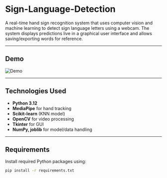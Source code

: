 # Sign-Language-Detection

A real-time hand sign recognition system that uses computer vision and machine learning to detect sign language letters using a webcam. The system displays predictions live in a graphical user interface and allows saving/exporting words for reference.

---

## Demo

![Demo](Animation.gif)

---

## Technologies Used

- **Python 3.12**
- **MediaPipe** for hand tracking
- **Scikit-learn** (KNN model)
- **OpenCV** for video processing
- **Tkinter** for GUI
- **NumPy, joblib** for model/data handling

---

## Requirements

Install required Python packages using:

```bash
pip install -r requirements.txt
